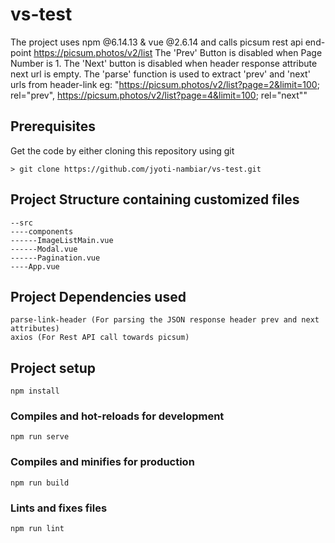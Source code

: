 # vs-test

The project uses npm @6.14.13 & vue @2.6.14 and calls picsum rest api end-point https://picsum.photos/v2/list
The 'Prev' Button is disabled when Page Number is 1.
The 'Next' button is disabled when header response attribute next url is empty.
The 'parse' function is used to extract 'prev' and 'next' urls from header-link
eg: "<https://picsum.photos/v2/list?page=2&limit=100>; rel=\"prev\", <https://picsum.photos/v2/list?page=4&limit=100>; rel=\"next\""

## Prerequisites

Get the code by either cloning this repository using git

    > git clone https://github.com/jyoti-nambiar/vs-test.git

## Project Structure containing customized files

```
--src
----components
------ImageListMain.vue
------Modal.vue
------Pagination.vue
----App.vue
```

## Project Dependencies used

```
parse-link-header (For parsing the JSON response header prev and next attributes)
axios (For Rest API call towards picsum)
```

## Project setup

```
npm install
```

### Compiles and hot-reloads for development

```
npm run serve
```

### Compiles and minifies for production

```
npm run build
```

### Lints and fixes files

```
npm run lint
```
